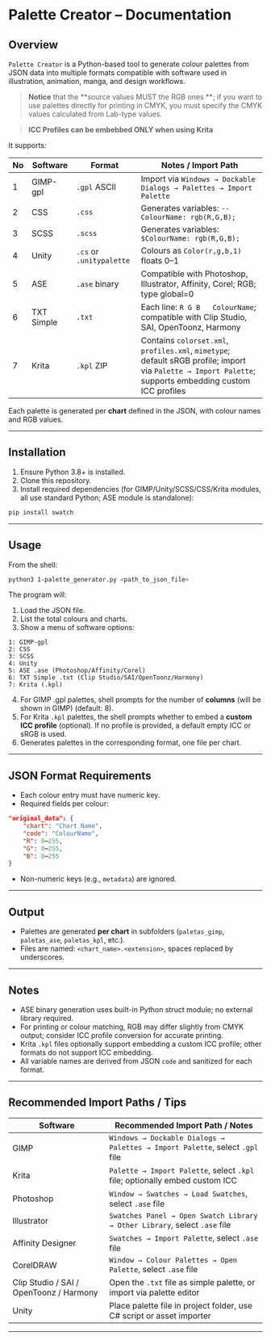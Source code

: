 # Palette Creator – Documentation

## Overview

`Palette Creator` is a Python-based tool to generate colour palettes from JSON data into multiple formats compatible with software used in illustration, animation, manga, and design workflows.

>**Notice** that the **source values MUST the RGB ones **; if you want to use palettes directly for printing in CMYK, you must specify the CMYK values calculated from Lab-type values.

>**ICC Profiles can be embebbed ONLY when using Krita**

It supports:

| No | Software   | Format                   | Notes / Import Path                                                                                                                                      |
| -- | ---------- | ------------------------ | -------------------------------------------------------------------------------------------------------------------------------------------------------- |
| 1  | GIMP-gpl   | `.gpl` ASCII             | Import via `Windows → Dockable Dialogs → Palettes → Import Palette`                                                                                      |
| 2  | CSS        | `.css`                   | Generates variables: `--ColourName: rgb(R,G,B);`                                                                                                         |
| 3  | SCSS       | `.scss`                  | Generates variables: `$ColourName: rgb(R,G,B);`                                                                                                          |
| 4  | Unity      | `.cs` or `.unitypalette` | Colours as `Color(r,g,b,1)` floats 0–1                                                                                                                   |
| 5  | ASE        | `.ase` binary            | Compatible with Photoshop, Illustrator, Affinity, Corel; RGB; type global=0                                                                              |
| 6  | TXT Simple | `.txt`                   | Each line: `R G B   ColourName`; compatible with Clip Studio, SAI, OpenToonz, Harmony                                                                    |
| 7  | Krita      | `.kpl` ZIP               | Contains `colorset.xml`, `profiles.xml`, `mimetype`; default sRGB profile; import via `Palette → Import Palette`; supports embedding custom ICC profiles |

Each palette is generated per **chart** defined in the JSON, with colour names and RGB values.

---

## Installation

1. Ensure Python 3.8+ is installed.
2. Clone this repository.
3. Install required dependencies (for GIMP/Unity/SCSS/CSS/Krita modules, all use standard Python; ASE module is standalone):

```bash
pip install swatch
```

---

## Usage

From the shell:

```bash
python3 1-palette_generator.py <path_to_json_file>
```

The program will:

1. Load the JSON file.
2. List the total colours and charts.
3. Show a menu of software options:

```
1: GIMP-gpl
2: CSS
3: SCSS
4: Unity
5: ASE .ase (Photoshop/Affinity/Corel)
6: TXT Simple .txt (Clip Studio/SAI/OpenToonz/Harmony)
7: Krita (.kpl)
```

4. For GIMP .gpl palettes, shell prompts for the number of **columns** (will be shown in GIMP) (default: 8).
5. For Krita `.kpl` palettes, the shell prompts whether to embed a **custom ICC profile** (optional). If no profile is provided, a default empty ICC or sRGB is used.
6. Generates palettes in the corresponding format, one file per chart.

---

## JSON Format Requirements

* Each colour entry must have numeric key.
* Required fields per colour:

```json
"original_data": {
    "chart": "Chart Name",
    "code": "ColourName",
    "R": 0–255,
    "G": 0–255,
    "B": 0–255
}
```

* Non-numeric keys (e.g., `metadata`) are ignored.

---

## Output

* Palettes are generated **per chart** in subfolders (`paletas_gimp`, `paletas_ase`, `paletas_kpl`, etc.).
* Files are named: `<chart_name>.<extension>`, spaces replaced by underscores.

---

## Notes

* ASE binary generation uses built-in Python struct module; no external library required.
* For printing or colour matching, RGB may differ slightly from CMYK output; consider ICC profile conversion for accurate printing.
* Krita `.kpl` files optionally support embedding a custom ICC profile; other formats do not support ICC embedding.
* All variable names are derived from JSON `code` and sanitized for each format.

---

## Recommended Import Paths / Tips

| Software                                | Recommended Import Path / Notes                                              |
| --------------------------------------- | ---------------------------------------------------------------------------- |
| GIMP                                    | `Windows → Dockable Dialogs → Palettes → Import Palette`, select `.gpl` file |
| Krita                                   | `Palette → Import Palette`, select `.kpl` file; optionally embed custom ICC  |
| Photoshop                               | `Window → Swatches → Load Swatches`, select `.ase` file                      |
| Illustrator                             | `Swatches Panel → Open Swatch Library → Other Library`, select `.ase` file   |
| Affinity Designer                       | `Swatches → Import Palette`, select `.ase` file                              |
| CorelDRAW                               | `Window → Colour Palettes → Open Palette`, select `.ase` file                |
| Clip Studio / SAI / OpenToonz / Harmony | Open the `.txt` file as simple palette, or import via palette editor         |
| Unity                                   | Place palette file in project folder, use C# script or asset importer        |

---

